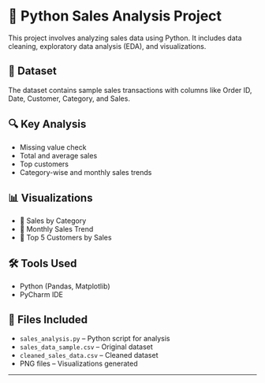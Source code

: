 # 🐍 Python Sales Analysis Project

This project involves analyzing sales data using Python. It includes data cleaning, exploratory data analysis (EDA), and visualizations.

## 📁 Dataset
The dataset contains sample sales transactions with columns like Order ID, Date, Customer, Category, and Sales.

## 🔍 Key Analysis
- Missing value check
- Total and average sales
- Top customers
- Category-wise and monthly sales trends

## 📊 Visualizations
- 📌 Sales by Category
- 📌 Monthly Sales Trend
- 📌 Top 5 Customers by Sales

## 🛠 Tools Used
- Python (Pandas, Matplotlib)
- PyCharm IDE

## 📂 Files Included
- `sales_analysis.py` – Python script for analysis
- `sales_data_sample.csv` – Original dataset
- `cleaned_sales_data.csv` – Cleaned dataset
- PNG files – Visualizations generated

---

